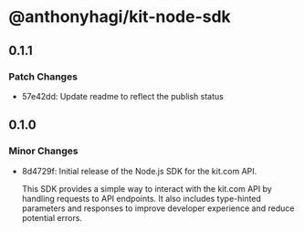 # @anthonyhagi/kit-node-sdk

## 0.1.1

### Patch Changes

- 57e42dd: Update readme to reflect the publish status

## 0.1.0

### Minor Changes

- 8d4729f: Initial release of the Node.js SDK for the kit.com API.

  This SDK provides a simple way to interact with the kit.com API by handling requests to API endpoints. It also includes type-hinted parameters and responses to improve developer experience and reduce potential errors.
